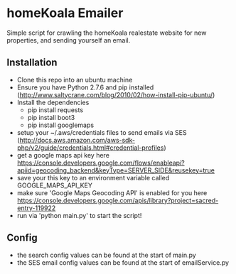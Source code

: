 # homeKoala Emailer

Simple script for crawling the homeKoala realestate website for new properties, and sending yourself an email.

## Installation
- Clone this repo into an ubuntu machine
- Ensure you have Python 2.7.6 and pip installed (http://www.saltycrane.com/blog/2010/02/how-install-pip-ubuntu/)
- Install the dependencies
  - pip install requests
  - pip install boot3
  - pip install googlemaps
- setup your ~/.aws/credentials files to send emails via SES (http://docs.aws.amazon.com/aws-sdk-php/v2/guide/credentials.html#credential-profiles)
- get a google maps api key here https://console.developers.google.com/flows/enableapi?apiid=geocoding_backend&keyType=SERVER_SIDE&reusekey=true
- save your this key to an environment variable called GOOGLE_MAPS_API_KEY
- make sure 'Google Maps Geocoding API' is enabled for you here https://console.developers.google.com/apis/library?project=sacred-entry-119922
- run via 'python main.py' to start the script!

## Config
- the search config values can be found at the start of main.py
- the SES email config values can be found at the start of emailService.py
